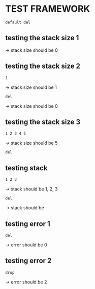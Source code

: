 # TEST FRAMEWORK

`default del`

## testing the stack size 1

-> stack size should be 0

## testing the stack size 2

`1`

-> stack size should be 1

`del`

-> stack size should be 0

## testing the stack size 3

`1 2 3 4 5`

-> stack size should be 5

`del`

## testing stack

`1 2 3`

-> stack should be 1, 2, 3

`del`

-> stack should be 

## testing error 1

`del`

-> error should be 0

## testing error 2

`drop`

-> error should be 2
